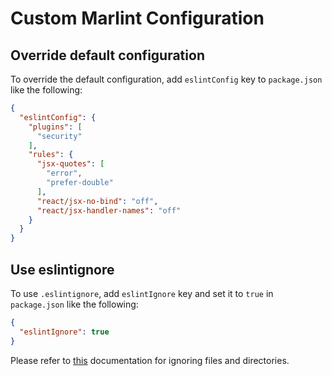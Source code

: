 # Custom Marlint Configuration

## Override default configuration

To override the default configuration, add `eslintConfig` key to `package.json` like the following:

```json
{
  "eslintConfig": {
    "plugins": [
      "security"
    ],
    "rules": {
      "jsx-quotes": [
        "error",
        "prefer-double"
      ],
      "react/jsx-no-bind": "off",
      "react/jsx-handler-names": "off"
    }
  }
}
```

## Use eslintignore

To use `.eslintignore`, add `eslintIgnore` key and set it to `true` in `package.json` like the following:

```json
{
  "eslintIgnore": true
}
```

Please refer to [this](https://eslint.org/docs/user-guide/configuring#ignoring-files-and-directories) documentation for ignoring files and directories.
